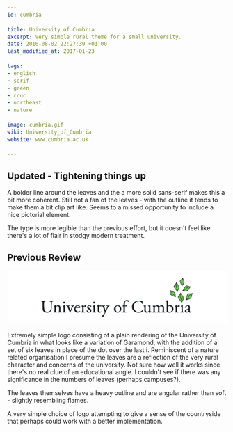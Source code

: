 ```yaml
---
id: cumbria

title: University of Cumbria
excerpt: Very simple rural theme for a small university.
date: 2010-08-02 22:27:39 +01:00
last_modified_at: 2017-01-23

tags:
- english
- serif
- green
- ccuc
- northeast
- nature

image: cumbria.gif
wiki: University_of_Cumbria
website: www.cumbria.ac.uk

---
```

## Updated - Tightening things up

A bolder line around the leaves and the a more solid sans-serif makes this a bit more coherent. Still not a fan of the leaves - with the outline it tends to make them a bit clip art like. Seems to a missed opportunity to include a nice pictorial element.

The type is more legible than the previous effort, but it doesn't feel like there's a lot of flair in stodgy modern treatment.

## Previous Review

![Old Logo](/images/logospotter/cumbria-old.gif)

Extremely simple logo consisting of a plain rendering of the University of Cumbria in what looks like a variation of Garamond, with the addition of a set of six leaves in place of the dot over the last i. Reminiscent of a nature related organisation I presume the leaves are a reflection of the very rural character and concerns of the university. Not sure how well it works since there's no real clue of an educational angle. I couldn't see if there was any significance in the numbers of leaves (perhaps campuses?).

The leaves themselves have a heavy outline and are angular rather than soft - slightly resembling flames.

A very simple choice of logo attempting to give a sense of the countryside that perhaps could work with a better implementation.
